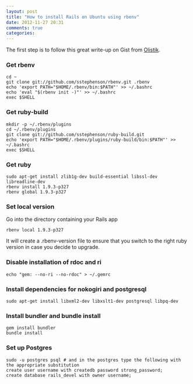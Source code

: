 ```yaml
---
layout: post
title: "How to install Rails on Ubuntu using rbenv"
date: 2012-11-27 20:31
comments: true
categories: 
---
```

The first step is to follow this great write-up on Gist from [Olistik](https://gist.github.com/2627011).

### Get rbenv

    cd ~
    git clone git://github.com/sstephenson/rbenv.git .rbenv
    echo 'export PATH="$HOME/.rbenv/bin:$PATH"' >> ~/.bashrc
    echo 'eval "$(rbenv init -)"' >> ~/.bashrc
    exec $SHELL

### Get ruby-build

    mkdir -p ~/.rbenv/plugins
    cd ~/.rbenv/plugins
    git clone git://github.com/sstephenson/ruby-build.git
    echo 'export PATH="$HOME/.rbenv/plugins/ruby-build/bin:$PATH"' >> ~/.bashrc
    exec $SHELL

### Get ruby

    sudo apt-get install zlib1g-dev build-essential libssl-dev libreadline-dev
    rbenv install 1.9.3-p327
    rbenv global 1.9.3-p327

### Set local version

Go into the directory containing your Rails app

    rbenv local 1.9.3-p327

It will create a .rbenv-version file to ensure that you switch to the right ruby version
in case you decide to upgrade.

### Disable installation of rdoc and ri

    echo "gem: --no-ri --no-rdoc" > ~/.gemrc

### Install dependencies for nokogiri and postgresql

    sudo apt-get install libxml2-dev libxslt1-dev postgresql libpq-dev

### Install bundler and bundle install

    gem install bundler
    bundle install

### Set up Postgres

    sudo -u postgres psql # and in the postgres type the following with the appropriate substitution
    create user username with createdb password strong_password;
    create database rails_devel with owner username;
